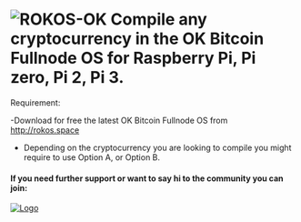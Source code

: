 ![ROKOS-OK](http://i.imgur.com/WHN1JGF.png)
Compile any cryptocurrency in the OK Bitcoin Fullnode OS for Raspberry Pi, Pi zero, Pi 2, Pi 3.
=========================== 

Requirement: 

-Download for free the latest OK Bitcoin Fullnode OS from http://rokos.space

* Depending on the cryptocurrency you are looking to compile you might require to use Option A, or Option B.

#### If you need further support or want to say hi to the community you can join:

<a href="https://discord.gg/grvpc8c">
    <img alt="Logo" src="https://discordapp.com/api/guilds/213747404745211904/widget.png?style=banner2">
  </a>
